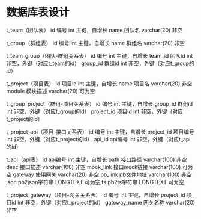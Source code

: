 # 数据库表设计

t_team（团队表）
id	编号	int	主键，自增长
name	团队名	varchar(20)	非空


t_group（群组表）
id	编号	int	主键，自增长
name	群组名	varchar(20)	非空


t_team_group（团队-群组关系表）
id	编号	int	主键，自增长
team_id	团队id	int	非空，外键（对应t_team的id）
group_id 群组id	int	非空，外键（对应t_group的id）


t_project（项目表）
id	项目id	int	主键，自增长
name	项目名	varchar(20)	非空
module	模块描述	varchar(20)	可为空


t_group_project（群组-项目关系表）
id	编号	int	主键，自增长
group_id	群组id	int	非空，外键（对应t_group的id）
project_id  项目id	int	非空，外键（对应t_project的id）


t_project_api（项目-接口关系表）
id	编号	int	主键，自增长
project_id  项目编号	int	非空，外键（对应t_project的id）
api_id	api编号	int	非空，外键（对应t_api的id）


t_api（api表）
id	api编号	int	主键，自增长
path	接口路径	varchar(100)	非空
desc	接口描述	varchar(100)	非空
mock_link	接口mock链接	varchar(100)	可为空
gateway	使用网关	varchar(20)	非空
pb_link	pb文件地址	varchar(100)	非空
json	pb2json字符串	LONGTEXT	可为空
ts	pb2ts字符串	LONGTEXT	可为空


t_project_gateway（项目-网关关系表）
id	编号	int	主键，自增长
project_id	项目id	int	非空，外键（对应t_project的id）
gateway_name	网关名称	varchar(20)	非空
